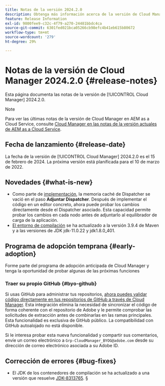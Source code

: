 ```yaml
---
title: Notas de la versión 2024.2.0
description: Obtenga más información acerca de la versión de Cloud Manager 2024.2.0.
feature: Release Information
exl-id: 9800fee9-c32c-4f79-a270-24481bbdc4ca
source-git-commit: 6301fed021bca05266cb98efc4b41eb615b80672
workflow-type: tm+mt
source-wordcount: '279'
ht-degree: 29%

---
```


# Notas de la versión de Cloud Manager 2024.2.0 {#release-notes}

Esta página documenta las notas de la versión de [!UICONTROL Cloud Manager] 2024.2.0.

>[!NOTE]
>
>Para ver las últimas notas de la versión de Cloud Manager en AEM as a Cloud Service, consulte [Cloud Manager en las notas de la versión actuales de AEM as a Cloud Service](https://experienceleague.adobe.com/en/docs/experience-manager-cloud-service/content/release-notes/cloud-manager/current).

## Fecha de lanzamiento {#release-date}

La fecha de la versión de [!UICONTROL Cloud Manager] 2024.2.0 es el 15 de febrero de 2024. La próxima versión está planificada para el 10 de marzo de 2022.

## Novedades {#what-is-new}

* Como parte de [implementación](/help/using/code-deployment.md), la memoria caché de Dispatcher se vació en el paso **Adjuntar Dispatcher**. Después de implementar el código en un editor concreto, ahora puede probar los cambios directamente desde el Dispatcher asociado. Esta capacidad permite probar los cambios en cada nodo antes de adjuntarlo al equilibrador de carga de la aplicación.
* [El entorno de compilación](/help/getting-started/build-environment.md) se ha actualizado a la versión 3.9.4 de Maven y a las versiones de JDK jdk-11.0.22 y jdk1.8.0_401.

## Programa de adopción temprana {#early-adoption}

Forme parte del programa de adopción anticipada de Cloud Manager y tenga la oportunidad de probar algunas de las próximas funciones

### Traer su propio GitHub {#byo-github}

Si usas GitHub para administrar tus repositorios, [ahora puedes validar código directamente en tus repositorios de GitHub a través de Cloud Manager](/help/managing-code/private-repositories.md). Esta integración elimina la necesidad de sincronizar el código de forma coherente con el repositorio de Adobe y le permite comprobar las solicitudes de extracción antes de combinarlas en las ramas principales. Esta funcionalidad es exclusiva de GitHub público. La compatibilidad con GitHub autoalojado no está disponible.

Si le interesa probar esta nueva funcionalidad y compartir sus comentarios, envíe un correo electrónico a `Grp-CloudManager_BYOG@adobe.com` desde su dirección de correo electrónico asociada a su Adobe ID.

## Corrección de errores {#bug-fixes}

* El JDK de los contenedores de compilación se ha actualizado a una versión que resuelve [JDK-8313765](https://bugs.openjdk.org/browse/JDK-8313765).
§
